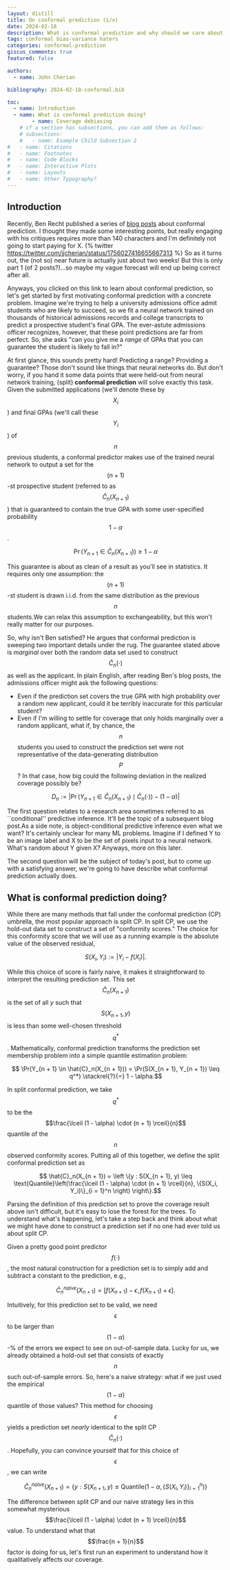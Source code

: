 ```yaml
---
layout: distill
title: On conformal prediction (1/x)
date: 2024-02-18 
description: What is conformal prediction and why should we care about it?
tags: conformal bias-variance haters 
categories: conformal-prediction
giscus_comments: true
featured: false

authors:
  - name: John Cherian

bibliography: 2024-02-18-conformal.bib

toc:
  - name: Introduction
  - name: What is conformal prediction doing?
        - name: Coverage debiasing
    # if a section has subsections, you can add them as follows:
    # subsections:
    #   - name: Example Child Subsection 2
#   - name: Citations
#   - name: Footnotes
#   - name: Code Blocks
#   - name: Interactive Plots
#   - name: Layouts
#   - name: Other Typography?
---
```


## Introduction

Recently, Ben Recht published a series of [blog posts](https://www.argmin.net/p/cover-songs) about conformal prediction. I thought they made some interesting points, but really engaging with his critiques requires more than 140 characters and I'm definitely not going to start paying for X. 
{% twitter https://twitter.com/jjcherian/status/1756027416655667313 %}
So as it turns out, the (not so) near future is actually just about two weeks! But this is only part 1 (of 2 posts?)...so maybe my vague forecast will end up being correct after all. 

Anyways, you clicked on this link to learn about conformal prediction, so let's get started by first motivating conformal prediction with a concrete problem. Imagine we're trying to help a university admissions office admit students who are likely to succeed, so we fit a neural network trained on thousands of historical admissions records and college transcripts to predict a prospective student's final GPA. The ever-astute admissions officer recognizes, however, that these point predictions are far from perfect. So, she asks "can you give me a *range* of GPAs that you can guarantee the student is likely to fall in?" 

At first glance, this sounds pretty hard! Predicting a range? Providing a guarantee? Those don't sound like things that neural networks do. But don't worry, if you hand it some data points that were held-out from neural network training, (split) **conformal prediction** will solve exactly this task. Given the submitted applications (we'll denote these by $$X_i$$) and final GPAs (we'll call these $$Y_i$$) of $$n$$ previous students, a conformal predictor makes use of the trained neural network to output a set for the $$(n + 1)$$-st prospective student (referred to as $$\hat{C}_n(X_{n + 1})$$) that is guaranteed to contain the true GPA with some user-specified probability $$1 - \alpha$$.

$$\Pr(Y_{n + 1} \in \hat{C}_n(X_{n + 1})) \geq 1 - \alpha$$

This guarantee is about as clean of a result as you'll see in statistics. It requires only one assumption: the $$(n + 1)$$-st student is drawn i.i.d. from the same distribution as the previous $$n$$ students.<d-footnote>We can relax this assumption to exchangeability, but this won't really matter for our purposes.</d-footnote>

So, why isn't Ben satisfied? He argues that conformal prediction is sweeping two important details under the rug. The guarantee stated above is *marginal* over both the random data set used to construct $$\hat{C}_n(\cdot)$$ as well as the applicant. In plain English, after reading Ben's blog posts, the admissions officer might ask the following questions:

* Even if the prediction set covers the true GPA with high probability over a random new applicant, could it be terribly inaccurate for this particular student?
* Even if I'm willing to settle for coverage that only holds marginally over a random applicant, what if, by chance, the $$n$$ students you used to construct the prediction set were not representative of the data-generating distribution $$P$$? In that case, how big could the following deviation in the realized coverage possibly be?

$$D_n := \left |\Pr(Y_{n + 1} \in \hat{C}_n(X_{n + 1}) \mid \hat{C}_n(\cdot)) - (1 - \alpha) \right |$$

The first question relates to a research area sometimes referred to as ``conditional'' predictive inference. It'll be the topic of a subsequent blog post.<d-footnote>As a side note, is object-conditional predictive inference even what we want? It's certainly unclear for many ML problems. Imagine if I defined Y to be an image label and X to be the set of pixels input to a neural network. What's random about Y given X? Anyways, more on this later.</d-footnote>

The second question will be the subject of today's post, but to come up with a satisfying answer, we're going to have describe what conformal prediction actually does.

## What is conformal prediction doing?

While there are many methods that fall under the conformal prediction (CP) umbrella, the most popular approach is split CP. In split CP, we use the hold-out data set to construct a set of "conformity scores." The choice for this conformity score that we will use as a running example is the absolute value of the observed residual,

$$S(X_i, Y_i) := |Y_i - f(X_i)|.$$

While this choice of score is fairly naive, it makes it straightforward to interpret the resulting prediction set. This set $$\hat{C}_n(X_{n + 1})$$ is the set of all $y$ such that $$S(X_{n + 1}, y)$$ is less than some well-chosen threshold $$q^*$$. Mathematically, conformal prediction transforms the prediction set membership problem into a simple quantile estimation problem:

$$ \Pr(Y_{n + 1} \in \hat{C}_n(X_{n + 1})) = \Pr(S(X_{n + 1}, Y_{n + 1}) \leq q^*) \stackrel{?}{=} 1 - \alpha.$$

In split conformal prediction, we take $$q^*$$ to be the $$\frac{\lceil (1 - \alpha) \cdot (n + 1) \rceil}{n}$$ quantile of the $$n$$ observed conformity scores. Putting all of this together, we define the split conformal prediction set as

$$ \hat{C}_n(X_{n + 1}) = \left \{y : S(X_{n + 1}, y) \leq \text{Quantile}\left(\frac{\lceil (1 - \alpha) \cdot (n + 1) \rceil}{n}, \{S(X_i, Y_i)\}_{i = 1}^n \right) \right\}.$$

Parsing the definition of this prediction set to prove the coverage result above isn't difficult, but it's easy to lose the forest for the trees. To understand what's happening, let's take a step back and think about what we might have done to construct a prediction set if no one had ever told us about split CP. 

Given a pretty good point predictor $$f(\cdot)$$, the most natural construction for a prediction set is to simply add and subtract a constant to the prediction, e.g.,

$$
\hat{C}^{naive}_n(X_{n + 1}) = [f(X_{n + 1}) - \epsilon, f(X_{n + 1}) + \epsilon].
$$

Intuitively, for this prediction set to be valid, we need $$\epsilon$$ to be larger than $$(1 - \alpha)$$-% of the errors we expect to see on out-of-sample data. Lucky for us, we already obtained a hold-out set that consists of exactly $$n$$ such out-of-sample errors. So, here's a naive strategy: what if we just used the empirical $$(1 - \alpha)$$ quantile of those values? This method for choosing $$\epsilon$$ yields a prediction set *nearly* identical to the split CP $$\hat{C}_n(\cdot)$$. Hopefully, you can convince yourself that for this choice of $$\epsilon$$, we can write

$$
\hat{C}^{naive}_n(X_{n + 1}) = \left \{y : S(X_{n + 1}, y) \leq \text{Quantile}\left(1 - \alpha, \{S(X_i, Y_i)\}_{i = 1}^n \right) \right\}
$$

The difference between split CP and our naive strategy lies in this somewhat mysterious $$\frac{\lceil (1 - \alpha) \cdot (n + 1) \rceil}{n}$$ value. To understand what that $$\frac{n + 1}{n}$$ factor is doing for us, let's first run an experiment to understand how it qualitatively affects our coverage.


<!-- ### Coverage debiasing 

In the following experiment, we will assume that our $$n$$ conformity scores come from a standard normal distribution, i.e., $$S(X_i, Y_i) \stackrel{i.i.d.}{\sim} \mathcal{N}(0, 1)$$.<d-footnote>The choice of a standard normal here is really just for convenience. You can rerun this experiment with a heavy-tailed distribution and the results will remain qualitatively similar.</d-footnote> 

<div class="row mt-3">
    <div class="col-sm mt-3 mt-md-0">
        {% include figure.liquid loading="eager" path="assets/img/gaussian_empirical.jpg" class="img-fluid rounded z-depth-1" zoomable=true %}
    </div>
    <div class="col-sm mt-3 mt-md-0">
        {% include figure.liquid loading="eager" path="assets/img/gaussian_conformal.jpg" class="img-fluid rounded z-depth-1" zoomable=true %}
    </div>
</div> -->

